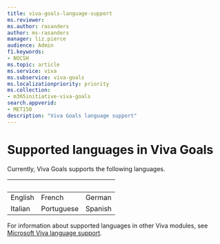 ```yaml
---
title: viva-goals-language-support
ms.reviewer: 
ms.author: rasanders
author: ms-rasanders
manager: liz.pierce
audience: Admin
f1.keywords:
- NOCSH
ms.topic: article
ms.service: viva
ms.subservice: viva-goals
ms.localizationpriority: priority
ms.collection:  
- m365initiative-viva-goals  
search.appverid:
- MET150
description: "Viva Goals language support"
---
```


# Supported languages in Viva Goals

Currently, Viva Goals supports the following languages. 

|&nbsp;  | &nbsp; |&nbsp; |
|---|---|---|
English|French|German
Italian|Portuguese|Spanish


For information about supported languages in other Viva modules, see [Microsoft Viva language support](../viva-language-support.md).
